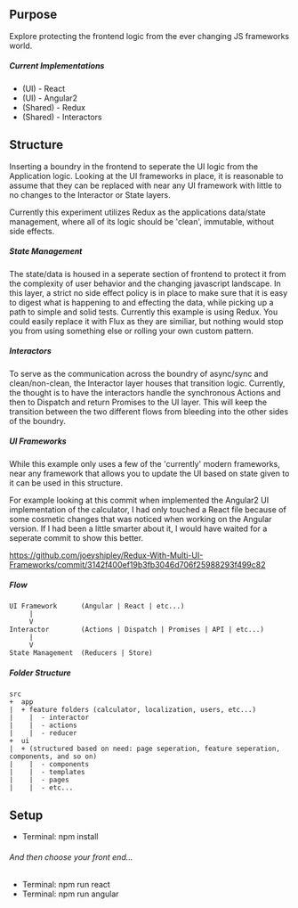 ## Purpose ##

Explore protecting the frontend logic from the ever changing JS frameworks world.

##### Current Implementations #####

* (UI) - React
* (UI) - Angular2
* (Shared) - Redux
* (Shared) - Interactors

## Structure ##

Inserting a boundry in the frontend to seperate the UI logic from the Application logic. Looking at the UI frameworks in place, it is reasonable to assume that they can be replaced with near any UI framework with little to no changes to the Interactor or State layers.

Currently this experiment utilizes Redux as the applications data/state management, where all of its logic should be 'clean', immutable, without side effects. 

##### State Management #####

The state/data is housed in a seperate section of frontend to protect it from the complexity of user behavior and the changing javascript landscape. In this layer, a strict no side effect policy is in place to make sure that it is easy to digest what is happening to and effecting the data, while picking up a path to simple and solid tests. Currently this example is using Redux. You could easily replace it with Flux as they are similiar, but nothing would stop you from using something else or rolling your own custom pattern.

##### Interactors #####

To serve as the communication across the boundry of async/sync and clean/non-clean, the Interactor layer houses that transition logic. Currently, the thought is to have the interactors handle the synchronous Actions and then to Dispatch and return Promises to the UI layer. This will keep the transition between the two different flows from bleeding into the other sides of the boundry.

##### UI Frameworks #####

While this example only uses a few of the 'currently' modern frameworks, near any framework that allows you to update the UI based on state given to it can be used in this structure.

For example looking at this commit when implemented the Angular2 UI implementation of the calculator, I had only touched a React file because of some cosmetic changes that was noticed when working on the Angular version. If I had been a little smarter about it, I would have waited for a seperate commit to show this better. 

https://github.com/joeyshipley/Redux-With-Multi-UI-Frameworks/commit/3142f400ef19b3fb3046d706f25988293f499c82

##### Flow #####

```
UI Framework      (Angular | React | etc...)
     |
     V
Interactor        (Actions | Dispatch | Promises | API | etc...)
     |
     V
State Management  (Reducers | Store)
```

##### Folder Structure #####

```
src
+  app
|  + feature folders (calculator, localization, users, etc...)
|    |  - interactor
|    |  - actions
|    |  - reducer
+  ui 
|  + (structured based on need: page seperation, feature seperation, components, and so on)
|    |  - components
|    |  - templates
|    |  - pages
|    |  - etc...
```

## Setup ##

* Terminal: npm install

###### And then choose your front end... ######

* Terminal: npm run react
* Terminal: npm run angular
